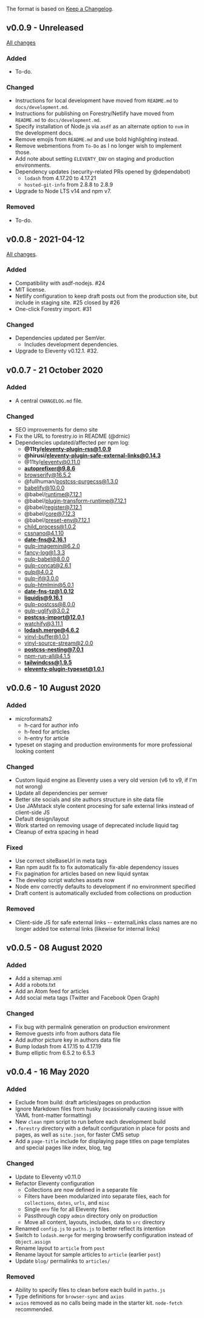 The format is based on [Keep a Changelog](https://keepachangelog.com/en/1.0.0/).

## v0.0.9 - Unreleased

[All changes](https://github.com/hirusi/smix-eleventy-starter/compare/v0.0.8...main)

### Added

- To-do.

### Changed

- Instructions for local development have moved from `README.md` to `docs/development.md`.
- Instructions for publishing on Forestry/Netlify have moved from `README.md` to `docs/development.md`.
- Specify installation of Node.js via `asdf` as an alternate option to `nvm` in the development docs.
- Remove emojis from `README.md` and use bold highlighting instead.
- Remove webmentions from `To-Do` as I no longer wish to implement those.
- Add note about setting `ELEVENTY_ENV` on staging and production environments.
- Dependency updates (security-related PRs opened by @dependabot)
  - `lodash` from 4.17.20 to 4.17.21
  - `hosted-git-info` from 2.8.8 to 2.8.9
- Upgrade to Node LTS v14 and npm v7.

### Removed

- To-do.

## v0.0.8 - 2021-04-12

[All changes](https://github.com/hirusi/smix-eleventy-starter/compare/v0.0.7...v0.0.8).

### Added

* Compatibility with asdf-nodejs. #24 
* MIT license.
* Netlify configuration to keep draft posts out from the production site, but include in staging site. #25 closed by #26
* One-click Forestry import. #31

### Changed

* Dependencies updated per SemVer.
  * Includes development dependencies.
* Upgrade to Eleventy v0.12.1. #32.
## v0.0.7 - 21 October 2020

### Added

* A central `CHANGELOG.md` file.

### Changed

* SEO improvements for demo site
* Fix the URL to forestry.io in README (@drnic)
* Dependencies updated/affected per npm log:
  * **@11ty/eleventy-plugin-rss@1.0.9**
  * **@hirusi/eleventy-plugin-safe-external-links@0.14.3**
  * @11ty/eleventy@0.11.0
  * **autoprefixer@9.8.6**
  * browserify@16.5.2
  * @fullhuman/postcss-purgecss@1.3.0
  * babelify@10.0.0
  * @babel/runtime@7.12.1
  * @babel/plugin-transform-runtime@7.12.1
  * @babel/register@7.12.1
  * @babel/core@7.12.3
  * @babel/preset-env@7.12.1
  * child_process@1.0.2
  * cssnano@4.1.10
  * **date-fns@2.16.1**
  * gulp-imagemin@6.2.0
  * fancy-log@1.3.3
  * gulp-babel@8.0.0
  * gulp-concat@2.6.1
  * gulp@4.0.2
  * gulp-if@3.0.0
  * gulp-htmlmin@5.0.1
  * **date-fns-tz@1.0.12**
  * **liquidjs@9.16.1**
  * gulp-postcss@8.0.0
  * gulp-uglify@3.0.2
  * **postcss-import@12.0.1**
  * watchify@3.11.1
  * **lodash.merge@4.6.2**
  * vinyl-buffer@1.0.1
  * vinyl-source-stream@2.0.0
  * **postcss-nesting@7.0.1**
  * npm-run-all@4.1.5
  * **tailwindcss@1.9.5**
  * **eleventy-plugin-typeset@1.0.1**

## v0.0.6 - 10 August 2020

### Added

* microformats2
  * h-card for author info
  * h-feed for articles
  * h-entry for article
* typeset on staging and production environments for more professional looking content

### Changed

* Custom liquid engine as Eleventy uses a very old version (v6 to v9, if I'm not wrong)
* Update all dependencies per semver
* Better site socials and site authors structure in site data file
* Use JAMstack style content procesing for safe external links instead of client-side JS
* Default design/layout
* Work started on removing usage of deprecated include liquid tag
* Cleanup of extra spacing in head

### Fixed
* Use correct siteBaseUrl in meta tags
* Ran npm audit fix to fix automatically fix-able dependency issues
* Fix pagination for articles based on new liquid syntax
* The develop script watches assets now
* Node env correctly defaults to development if no environment specified
* Draft content is automatically excluded from collections on production

### Removed

* Client-side JS for safe external links -- externalLinks class names are no longer added toe external links (likewise for internal links)

## v0.0.5 - 08 August 2020

### Added

- Add a sitemap.xml
- Add a robots.txt
- Add an Atom feed for articles
- Add social meta tags (Twitter and Facebook Open Graph)

### Changed

- Fix bug with permalink generation on production environment
- Remove guests info from authors data file
- Add author picture key in authors data file
- Bump lodash from 4.17.15 to 4.17.19
- Bump elliptic from 6.5.2 to 6.5.3

## v0.0.4 - 16 May 2020

### Added

- Exclude from build: draft articles/pages on production
- Ignore Markdown files from husky (ocassionally causing issue with YAML front-matter formatting)
- New `clean` npm script to run before each development build
- `.forestry` directory with a default configuration in place for posts and pages, as well as `site.json`, for faster CMS setup
- Add a `page-title` include for displaying page titles on page templates and special pages like index, blog, tag

### Changed

- Update to Eleventy v0.11.0
- Refactor Eleventy configuration
  - Collections are now defined in a separate file
  - Filters have been modularized into separate files, each for `collections`, `dates`, `urls`, and `misc`
  - Single `env` file for all Eleventy files
  - Passthrough copy `admin` directory only on production
  - Move all content, layouts, includes, data to `src` directory
- Renamed `config.js` to `paths.js` to better reflect its intention
- Switch to `lodash.merge` for merging browserify configuration instead of `Object.assign`
- Rename layout to `article` from `post`
- Rename layout for sample articles to `article` (earlier `post`)
- Update `blog/` permalinks to `articles/`

### Removed
- Ability to specify files to clean before each build in `paths.js`
- Type definitions for `browser-sync` and `axios`
- `axios` removed as no calls being made in the starter kit. `node-fetch` recommended.

